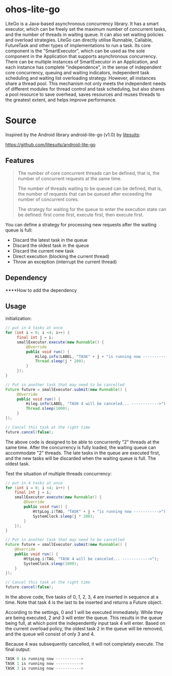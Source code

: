 # ohos-lite-go
LiteGo is a Java-based asynchronous concurrency library. It has a smart executor, which can be freely set the maximum number of concurrent tasks, and the number of threads in waiting queue. It can also set waiting policies and overload strategies. LiteGo can directly utilise Runnable, Callable, FutureTask and other types of implementations to run a task. Its core component is the "SmartExecutor", which can be used as the sole component in the Application that supports asynchronous concurrency. There can be multiple instances of SmartExecutor in an Application, and each instance has complete "independence", in the sense of independent core concurrency, queuing and waiting indicators, independent task scheduling and waiting list overloading strategy. However, all instances share a thread pool. This mechanism not only meets the independent needs of different modules for thread control and task scheduling, but also shares a pool resource to save overhead, saves resources and reuses threads to the greatest extent, and helps improve performance.

# Source
Inspired by the Android library android-lite-go (v1.0) by [litesuits](http://litesuits.com):

https://github.com/litesuits/android-lite-go

## Features

>  The number of core concurrent threads can be defined, that is, the number of concurrent requests at the same time.
>
> The number of threads waiting to be queued can be defined, that is, the number of requests that can be queued after exceeding the number of concurrent cores.
>
> The strategy for waiting for the queue to enter the execution state can be defined: first come first, execute first, then execute first.

You can define a strategy for processing new requests after the waiting queue is full:

- Discard the latest task in the queue
- Discard the oldest task in the queue
- Discard the current new task
- Direct execution (blocking the current thread)
- Throw an exception (interrupt the current thread)

## Dependency
****How to add the dependency

## Usage
initialization:

```java
// put in 4 tasks at once
for (int i = 0; i <4; i++) {
     final int j = i;
     smallExecutor.execute(new Runnable() {
         @Override
         public void run() {
             Hilog.info(LABEL, "TASK" + j + "is running now ----------->");
             Thread.sleep(j * 200);
         }
     });
}

// Put in another task that may need to be cancelled
Future future = smallExecutor.submit(new Runnable() {
     @Override
     public void run() {
         Hilog.info(LABEL, "TASK 4 will be canceled... ------------>");
         Thread.sleep(1000);
     }
});

// Cancel this task at the right time
future.cancel(false);
```



The above code is designed to be able to concurrently "2" threads at the same time. After the concurrency is fully loaded, the waiting queue can accommodate "2" threads. The late tasks in the queue are executed first, and the new tasks will be discarded when the waiting queue is full. The oldest task.

Test the situation of multiple threads concurrency:

```java
// put in 4 tasks at once
for (int i = 0; i <4; i++) {
    final int j = i;
    smallExecutor.execute(new Runnable() {
        @Override
        public void run() {
            HttpLog.i(TAG, "TASK" + j + "is running now ----------->");
            SystemClock.sleep(j * 200);
        }
    });
}

// Put in another task that may need to be cancelled
Future future = smallExecutor.submit(new Runnable() {
    @Override
    public void run() {
        HttpLog.i(TAG, "TASK 4 will be canceled... ------------>");
        SystemClock.sleep(1000);
    }
});

// Cancel this task at the right time
future.cancel(false);
```



In the above code, five tasks of 0, 1, 2, 3, 4 are inserted in sequence at a time. Note that task 4 is the last to be inserted and returns a Future object.

According to the settings, 0 and 1 will be executed immediately. While they are being executed, 2 and 3 will enter the queue. This results in the queue being full, at which point the independently input task 4 will enter. Based on the current overload policy, the oldest task 2 in the queue will be removed, and the queue will consist of only 3 and 4.

Because 4 was subsequently cancelled, it will not completely execute. The final output:

```java
TASK 0 is running now ----------->
TASK 1 is running now ----------->
TASK 3 is running now ----------->
```
